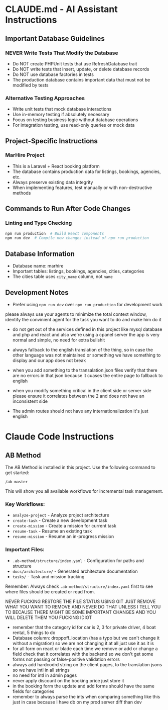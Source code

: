 # CLAUDE.md - AI Assistant Instructions

## Important Database Guidelines

### NEVER Write Tests That Modify the Database

-   Do NOT create PHPUnit tests that use RefreshDatabase trait
-   Do NOT write tests that insert, update, or delete database records
-   Do NOT use database factories in tests
-   The production database contains important data that must not be modified by tests

### Alternative Testing Approaches

-   Write unit tests that mock database interactions
-   Use in-memory testing if absolutely necessary
-   Focus on testing business logic without database operations
-   For integration testing, use read-only queries or mock data

## Project-Specific Instructions

### MarHire Project

-   This is a Laravel + React booking platform
-   The database contains production data for listings, bookings, agencies, etc.
-   Always preserve existing data integrity
-   When implementing features, test manually or with non-destructive methods

## Commands to Run After Code Changes

### Linting and Type Checking

```bash
npm run production  # Build React components
npm run dev  # Compile new changes instead of npm run production
```

## Database Information

-   Database name: marhire
-   Important tables: listings, bookings, agencies, cities, categories
-   The cities table uses `city_name` column, not `name`

## Development Notes

-   Prefer using `npm run dev` over `npm run production` for development work

please always use your agents to minimize the total context window, identify the convinient agent for the task you want to do and make him do it

-   do not get out of the services defined in this project like mysql database and php and react and also we're using a cpanel server the app is very normal and simple, no need for extra bullshit
-   always fallback to the english translation of the thing, so in case the other language was not maintained or something we have something to display and our app does not break
-   when you add something to the transalation.json files verify that there are no errors in that json because it cuases the entire page to fallback to english
-   when you modify something critical in the client side or server side please ensure it correlates between the 2 and does not have an inconsistent side

-   The admin routes should not have any internationalization it's just english

# Claude Code Instructions

## AB Method

The AB Method is installed in this project. Use the following command to get started:

```
/ab-master
```

This will show you all available workflows for incremental task management.

### Key Workflows:

-   `analyze-project` - Analyze project architecture
-   `create-task` - Create a new development task
-   `create-mission` - Create a mission for current task
-   `resume-task` - Resume an existing task
-   `resume-mission` - Resume an in-progress mission

### Important Files:

-   `.ab-method/structure/index.yaml` - Configuration for paths and structure
-   `docs/architecture/` - Generated architecture documentation
-   `tasks/` - Task and mission tracking

Remember: Always check `.ab-method/structure/index.yaml` first to see where files should be created or read from.

NEVER FUCKING RESTORE THE FILE STATUS USING GIT JUST REMOVE WHAT YOU WANT TO REMOVE AND NEVER DO THAT UNLESS I TELL YOU TO BECAUSE THERE MIGHT BE SOME IMPORTANT CHANGES AND YOU WILL DELETE THEM YOU FUCKING IDIOT

- remember that the category id for car is 2, 3 for private driver, 4 boat rental, 5 things to do
- Database column: droppoff_location (has a typo but we can't change it without a migration) so we are not changing it at all just use it as it is
- for all form on react or blade each time we remove or add or change a field check that it correlates with the backend so we don't get some forms not passing or false-positive validation errors
- always add hardcodrd string on the client pages, to the translation jsons so we have intl in all strings
- no need for intl in admin pages
- never apply discount on the booking price just store it
- in the booking form the update and add forms should have the same fields for categories
- remember to always parse the ints when comparing something like this just in case because I have db on my prod server diff than dev